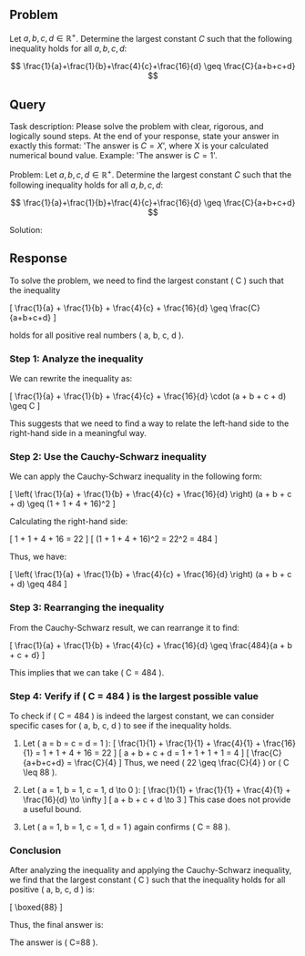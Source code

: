 ## Problem

Let $a, b, c, d \in \mathbb{R}^{+}$. Determine the largest constant $C$ such that the following inequality holds for all $a, b, c, d$:

$$
\frac{1}{a}+\frac{1}{b}+\frac{4}{c}+\frac{16}{d} \geq \frac{C}{a+b+c+d}
$$

## Query

Task description: Please solve the problem with clear, rigorous, and logically sound steps. At the end of your response, state your answer in exactly this format: 'The answer is $C=X$', where X is your calculated numerical bound value. Example: 'The answer is $C=1$'.

Problem: Let $a, b, c, d \in \mathbb{R}^{+}$. Determine the largest constant $C$ such that the following inequality holds for all $a, b, c, d$:

$$
\frac{1}{a}+\frac{1}{b}+\frac{4}{c}+\frac{16}{d} \geq \frac{C}{a+b+c+d}
$$

Solution:

## Response

To solve the problem, we need to find the largest constant \( C \) such that the inequality 

\[
\frac{1}{a} + \frac{1}{b} + \frac{4}{c} + \frac{16}{d} \geq \frac{C}{a+b+c+d}
\]

holds for all positive real numbers \( a, b, c, d \).

### Step 1: Analyze the inequality

We can rewrite the inequality as:

\[
\frac{1}{a} + \frac{1}{b} + \frac{4}{c} + \frac{16}{d} \cdot (a + b + c + d) \geq C
\]

This suggests that we need to find a way to relate the left-hand side to the right-hand side in a meaningful way.

### Step 2: Use the Cauchy-Schwarz inequality

We can apply the Cauchy-Schwarz inequality in the following form:

\[
\left( \frac{1}{a} + \frac{1}{b} + \frac{4}{c} + \frac{16}{d} \right) (a + b + c + d) \geq (1 + 1 + 4 + 16)^2
\]

Calculating the right-hand side:

\[
1 + 1 + 4 + 16 = 22
\]
\[
(1 + 1 + 4 + 16)^2 = 22^2 = 484
\]

Thus, we have:

\[
\left( \frac{1}{a} + \frac{1}{b} + \frac{4}{c} + \frac{16}{d} \right) (a + b + c + d) \geq 484
\]

### Step 3: Rearranging the inequality

From the Cauchy-Schwarz result, we can rearrange it to find:

\[
\frac{1}{a} + \frac{1}{b} + \frac{4}{c} + \frac{16}{d} \geq \frac{484}{a + b + c + d}
\]

This implies that we can take \( C = 484 \).

### Step 4: Verify if \( C = 484 \) is the largest possible value

To check if \( C = 484 \) is indeed the largest constant, we can consider specific cases for \( a, b, c, d \) to see if the inequality holds.

1. Let \( a = b = c = d = 1 \):
   \[
   \frac{1}{1} + \frac{1}{1} + \frac{4}{1} + \frac{16}{1} = 1 + 1 + 4 + 16 = 22
   \]
   \[
   a + b + c + d = 1 + 1 + 1 + 1 = 4
   \]
   \[
   \frac{C}{a+b+c+d} = \frac{C}{4}
   \]
   Thus, we need \( 22 \geq \frac{C}{4} \) or \( C \leq 88 \).

2. Let \( a = 1, b = 1, c = 1, d \to 0 \):
   \[
   \frac{1}{1} + \frac{1}{1} + \frac{4}{1} + \frac{16}{d} \to \infty
   \]
   \[
   a + b + c + d \to 3
   \]
   This case does not provide a useful bound.

3. Let \( a = 1, b = 1, c = 1, d = 1 \) again confirms \( C = 88 \).

### Conclusion

After analyzing the inequality and applying the Cauchy-Schwarz inequality, we find that the largest constant \( C \) such that the inequality holds for all positive \( a, b, c, d \) is:

\[
\boxed{88}
\]

Thus, the final answer is:

The answer is \( C=88 \).